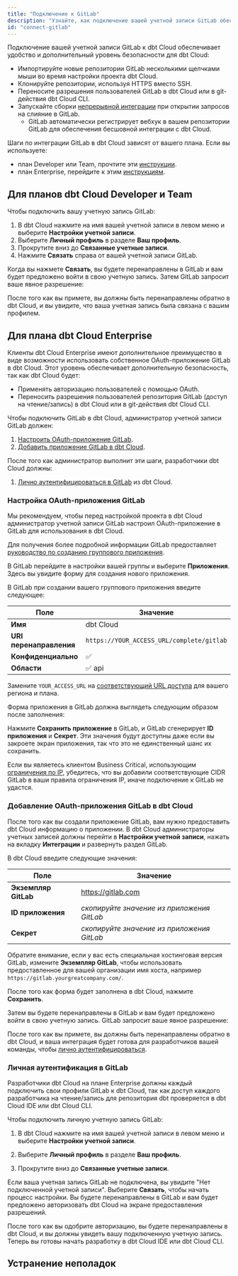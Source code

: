 ```yaml
---
title: "Подключение к GitLab"
description: "Узнайте, как подключение вашей учетной записи GitLab обеспечивает удобство и дополнительный уровень безопасности для dbt Cloud."
id: "connect-gitlab"
---
```


Подключение вашей учетной записи GitLab к dbt Cloud обеспечивает удобство и дополнительный уровень безопасности для dbt Cloud:
- Импортируйте новые репозитории GitLab несколькими щелчками мыши во время настройки проекта dbt Cloud.
- Клонируйте репозитории, используя HTTPS вместо SSH.
- Переносите разрешения пользователей GitLab в dbt Cloud или в git-действия dbt Cloud CLI.
- Запускайте сборки [непрерывной интеграции](/docs/deploy/continuous-integration) при открытии запросов на слияние в GitLab.
  - GitLab автоматически регистрирует вебхук в вашем репозитории GitLab для обеспечения бесшовной интеграции с dbt Cloud.

Шаги по интеграции GitLab в dbt Cloud зависят от вашего плана. Если вы используете:
- план Developer или Team, прочтите эти [инструкции](#for-dbt-cloud-developer-and-team-tiers).
- план Enterprise, перейдите к этим [инструкциям](#for-the-dbt-cloud-enterprise-tier).

## Для планов dbt Cloud Developer и Team

Чтобы подключить вашу учетную запись GitLab:
1. В dbt Cloud нажмите на имя вашей учетной записи в левом меню и выберите **Настройки учетной записи**.
2. Выберите **Личный профиль** в разделе **Ваш профиль**.
3. Прокрутите вниз до **Связанные учетные записи**.
4. Нажмите **Связать** справа от вашей учетной записи GitLab.

<Lightbox src="/img/docs/dbt-cloud/cloud-configuring-dbt-cloud/connecting-github/github-connect.png" title="Настройки личного профиля с разделом Связанные учетные записи в профиле пользователя"/>

Когда вы нажмете **Связать**, вы будете перенаправлены в GitLab и вам будет предложено войти в свою учетную запись. Затем GitLab запросит ваше явное разрешение:

<Lightbox src="/img/docs/dbt-cloud/connecting-gitlab/GitLab-Auth.png" title="Экран авторизации GitLab" />

После того как вы примете, вы должны быть перенаправлены обратно в dbt Cloud, и вы увидите, что ваша учетная запись была связана с вашим профилем.

## Для плана dbt Cloud Enterprise

Клиенты dbt Cloud Enterprise имеют дополнительное преимущество в виде возможности использовать собственное OAuth-приложение GitLab в dbt Cloud. Этот уровень обеспечивает дополнительную безопасность, так как dbt Cloud будет:
- Применять авторизацию пользователей с помощью OAuth.
- Переносить разрешения пользователей репозитория GitLab (доступ на чтение/запись) в dbt Cloud или в git-действия dbt Cloud CLI.

Чтобы подключить GitLab в dbt Cloud, администратор учетной записи GitLab должен:
1. [Настроить OAuth-приложение GitLab](#setting-up-a-gitlab-oauth-application).
2. [Добавить приложение GitLab в dbt Cloud](#adding-the-gitlab-oauth-application-to-dbt-cloud).

После того как администратор выполнит эти шаги, разработчики dbt Cloud должны:
1. [Лично аутентифицироваться в GitLab](#personally-authenticating-with-gitlab) из dbt Cloud.

### Настройка OAuth-приложения GitLab
Мы рекомендуем, чтобы перед настройкой проекта в dbt Cloud администратор учетной записи GitLab настроил OAuth-приложение в GitLab для использования в dbt Cloud.

Для получения более подробной информации GitLab предоставляет [руководство по созданию группового приложения](https://docs.gitlab.com/ee/integration/oauth_provider.html#group-owned-applications).

В GitLab перейдите в настройки вашей группы и выберите **Приложения**. Здесь вы увидите форму для создания нового приложения.

<Lightbox src="/img/docs/dbt-cloud/connecting-gitlab/gitlab nav.gif" title="Навигация по приложениям GitLab"/>

В GitLab при создании вашего группового приложения введите следующее:

| Поле | Значение |
| ------ | ----- |
| **Имя** | dbt Cloud |
| **URI перенаправления** | `https://YOUR_ACCESS_URL/complete/gitlab` |
| **Конфиденциально** | ✅ |
| **Области** | ✅ api |

Замените `YOUR_ACCESS_URL` на [соответствующий URL доступа](/docs/cloud/about-cloud/access-regions-ip-addresses) для вашего региона и плана.

Форма приложения в GitLab должна выглядеть следующим образом после заполнения:

<Lightbox src="/img/docs/dbt-cloud/connecting-gitlab/gitlab app.png" title="Форма группового приложения GitLab"/>

Нажмите **Сохранить приложение** в GitLab, и GitLab сгенерирует **ID приложения** и **Секрет**. Эти значения будут доступны даже если вы закроете экран приложения, так что это не единственный шанс их сохранить.

Если вы являетесь клиентом Business Critical, использующим [ограничения по IP](/docs/cloud/secure/ip-restrictions), убедитесь, что вы добавили соответствующие CIDR GitLab в ваши правила ограничения IP, иначе подключение к GitLab не удастся.

### Добавление OAuth-приложения GitLab в dbt Cloud
После того как вы создали приложение GitLab, вам нужно предоставить dbt Cloud информацию о приложении. В dbt Cloud администраторы учетных записей должны перейти в **Настройки учетной записи**, нажать на вкладку **Интеграции** и развернуть раздел GitLab.

<Lightbox src="/img/docs/dbt-cloud/connecting-gitlab/GitLab-Navigation.gif" title="Навигация к интеграции GitLab в dbt Cloud"/>

В dbt Cloud введите следующие значения:

| Поле | Значение |
| ------ | ----- |
| **Экземпляр GitLab** | https://gitlab.com |
| **ID приложения** | *скопируйте значение из приложения GitLab* |
| **Секрет** | *скопируйте значение из приложения GitLab* |

Обратите внимание, если у вас есть специальная хостинговая версия GitLab, измените **Экземпляр GitLab**, чтобы использовать предоставленное для вашей организации имя хоста, например `https://gitlab.yourgreatcompany.com/`.

После того как форма будет заполнена в dbt Cloud, нажмите **Сохранить**.

Затем вы будете перенаправлены в GitLab и вам будет предложено войти в свою учетную запись. GitLab запросит ваше явное разрешение:

<Lightbox src="/img/docs/dbt-cloud/connecting-gitlab/GitLab-Auth.png" title="Экран авторизации GitLab" />

После того как вы примете, вы должны быть перенаправлены обратно в dbt Cloud, и ваша интеграция будет готова для разработчиков вашей команды, чтобы [лично аутентифицироваться](#personally-authenticating-with-gitlab).

### Личная аутентификация в GitLab
Разработчики dbt Cloud на плане Enterprise должны каждый подключить свои профили GitLab к dbt Cloud, так как доступ каждого разработчика на чтение/запись для репозитория dbt проверяется в dbt Cloud IDE или dbt Cloud CLI.

Чтобы подключить личную учетную запись GitLab:

1. В dbt Cloud нажмите на имя вашей учетной записи в левом меню и выберите **Настройки учетной записи**.

2. Выберите **Личный профиль** в разделе **Ваш профиль**.

3. Прокрутите вниз до **Связанные учетные записи**.

Если ваша учетная запись GitLab не подключена, вы увидите "Нет подключенной учетной записи". Выберите **Связать**, чтобы начать процесс настройки. Вы будете перенаправлены в GitLab и вам будет предложено авторизовать dbt Cloud на экране предоставления разрешений.

<Lightbox src="/img/docs/dbt-cloud/connecting-gitlab/GitLab-Auth.png" title="Авторизация приложения dbt Cloud для разработчиков" />

После того как вы одобрите авторизацию, вы будете перенаправлены в dbt Cloud, и вы должны увидеть вашу подключенную учетную запись. Теперь вы готовы начать разработку в dbt Cloud IDE или dbt Cloud CLI.

## Устранение неполадок

<FAQ path="Troubleshooting/gitlab-webhook"/>
<FAQ path="Troubleshooting/error-importing-repo"/>
<FAQ path="Git/gitignore"/>
<FAQ path="Git/gitlab-authentication"/>
<FAQ path="Git/gitlab-selfhosted"/>
<FAQ path="Git/git-migration"/>